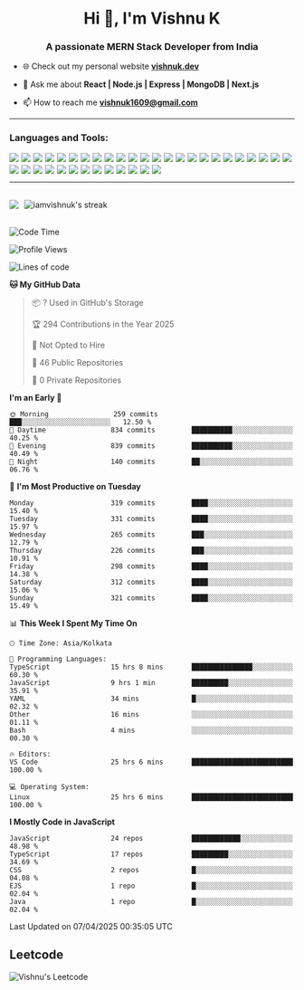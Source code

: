<h1 align="center">Hi 👋, I'm Vishnu K</h1>
<h3 align="center">A passionate MERN Stack Developer from India</h3>

- 🌐 Check out my personal website **[vishnuk.dev](https://www.vishnuk.dev)**  

- 💬 Ask me about **React | Node.js | Express | MongoDB | Next.js**  

- 📫 How to reach me **vishnuk1609@gmail.com**  
<hr />

<h3 align="left">Languages and Tools:</h3>

<p align="left" style="display: flex; flex-wrap: wrap; gap: 5px;">
<img src="https://img.shields.io/badge/Next.js-000000?style=for-the-badge&logo=next.js&logoColor=white" />
<img src="https://img.shields.io/badge/javascript-%23323330.svg?style=for-the-badge&logo=javascript&logoColor=%23F7DF1E" />
<img src="https://img.shields.io/badge/typescript-%23007ACC.svg?style=for-the-badge&logo=typescript&logoColor=white" />
<img src="https://img.shields.io/badge/react-%2320232a.svg?style=for-the-badge&logo=react&logoColor=%2361DAFB" />
<img src="https://img.shields.io/badge/express.js-%23404d59.svg?style=for-the-badge&logo=express&logoColor=%2361DAFB" />
<img src="https://img.shields.io/badge/nestjs-%23E0234E.svg?style=for-the-badge&logo=nestjs&logoColor=white" />
<img src="https://img.shields.io/badge/node.js-6DA55F?style=for-the-badge&logo=node.js&logoColor=white" />
<img src="https://img.shields.io/badge/MongoDB-%234ea94b.svg?style=for-the-badge&logo=mongodb&logoColor=white" />
<img src="https://img.shields.io/badge/LeetCode-000000?style=for-the-badge&logo=LeetCode&logoColor=#d16c06" />
<img src="https://img.shields.io/badge/JWT-black?style=for-the-badge&logo=JSON%20web%20tokens" />
<img src="https://img.shields.io/badge/NPM-%23CB3837.svg?style=for-the-badge&logo=npm&logoColor=white" />
<img src="https://img.shields.io/badge/React_Router-CA4245?style=for-the-badge&logo=react-router&logoColor=white" />
<img src="https://img.shields.io/badge/Firebase-039BE5?style=for-the-badge&logo=Firebase&logoColor=white" />
<img src="https://img.shields.io/badge/nginx-%23009639.svg?style=for-the-badge&logo=nginx&logoColor=white" />
<img src="https://img.shields.io/badge/tailwindcss-%2338B2AC.svg?style=for-the-badge&logo=tailwind-css&logoColor=white" />
<img src="https://img.shields.io/badge/NODEMON-%23323330.svg?style=for-the-badge&logo=nodemon&logoColor=%BBDEAD" />
<img src="https://img.shields.io/badge/Socket.io-black?style=for-the-badge&logo=socket.io&badgeColor=010101" />
<img src="https://img.shields.io/badge/redux-%23593d88.svg?style=for-the-badge&logo=redux&logoColor=white" />
<img src="https://img.shields.io/badge/netlify-%23000000.svg?style=for-the-badge&logo=netlify&logoColor=#00C7B7" />
<img src="https://img.shields.io/badge/Vercel-000000?style=for-the-badge&logo=vercel&logoColor=white" />
<img src="https://img.shields.io/badge/github-%23121011.svg?style=for-the-badge&logo=github&logoColor=white" />
<img src="https://img.shields.io/badge/git-%23F05033.svg?style=for-the-badge&logo=git&logoColor=white" />
<img src="https://img.shields.io/badge/Postman-FF6C37?style=for-the-badge&logo=postman&logoColor=white" />
<img src="https://img.shields.io/badge/html5-%23E34F26.svg?style=for-the-badge&logo=html5&logoColor=white" />
<img src="https://img.shields.io/badge/css3-%231572B6.svg?style=for-the-badge&logo=css3&logoColor=white" />
<img src="https://img.shields.io/badge/Visual%20Studio%20Code-0078d7.svg?style=for-the-badge&logo=visual-studio-code&logoColor=white" />
<img src="https://img.shields.io/badge/bootstrap-%238511FA.svg?style=for-the-badge&logo=bootstrap&logoColor=white" />
<img src="https://img.shields.io/badge/java-%23ED8B00.svg?style=for-the-badge&logo=openjdk&logoColor=white" />
<img src="https://img.shields.io/badge/postgres-%23316192.svg?style=for-the-badge&logo=postgresql&logoColor=white" />
<img src="https://img.shields.io/badge/jquery-%230769AD.svg?style=for-the-badge&logo=jquery&logoColor=white" />
<img src="https://img.shields.io/badge/vite-%23646CFF.svg?style=for-the-badge&logo=vite&logoColor=white" />
<img src="https://img.shields.io/badge/AWS-%23FF9900.svg?style=for-the-badge&logo=amazon-aws&logoColor=white" />
<img src="https://img.shields.io/badge/c-%2300599C.svg?style=for-the-badge&logo=c&logoColor=white" />
<img src="https://img.shields.io/badge/figma-%23F24E1E.svg?style=for-the-badge&logo=figma&logoColor=white" />
<img src="https://img.shields.io/badge/docker-%230081CB.svg?style=for-the-badge&logo=docker&logoColor=white" />
<img src="https://img.shields.io/badge/cloudflare-%23F38020.svg?style=for-the-badge&logo=cloudflare&logoColor=white" />
<img src="https://img.shields.io/badge/pm2-%2300AC47.svg?style=for-the-badge&logo=pm2&logoColor=white" />

</p>

<hr />
<br />

<div style="display: flex; flex-direction: row; gap: 10px;">
  <picture>
    <source
      srcset="https://github-readme-stats.vercel.app/api?username=iamvishnuk&show_icons=true&theme=dark"
      media="(prefers-color-scheme: dark)"
    />
    <source
      srcset="https://github-readme-stats.vercel.app/api?username=iamvishnuk&show_icons=true"
      media="(prefers-color-scheme: light), (prefers-color-scheme: no-preference)"
    />
    <img src="https://github-readme-stats.vercel.app/api?username=iamvishnuk&show_icons=true" />
  </picture>
  <img alt="iamvishnuk's streak" src="https://github-readme-streak-stats-eight.vercel.app/?user=iamvishnuk&theme=dark&hide_border=false&short_numbers=true"/>
</div>
<!-- <img align="left" src="https://github-readme-stats.vercel.app/api?username=iamvishnuk&show_icons=true&locale=en" alt="iamvishnuk" /> -->
<!-- <img src="https://github-readme-stats.vercel.app/api/top-langs/?username=iamvishnuk&layout=compact" /> -->
<br/>

<!--START_SECTION:waka-->
![Code Time](http://img.shields.io/badge/Code%20Time-195%20hrs%2044%20mins-blue)

![Profile Views](http://img.shields.io/badge/Profile%20Views-0-blue)

![Lines of code](https://img.shields.io/badge/From%20Hello%20World%20I%27ve%20Written-3.1%20million%20lines%20of%20code-blue)

**🐱 My GitHub Data** 

> 📦 ? Used in GitHub's Storage 
 > 
> 🏆 294 Contributions in the Year 2025
 > 
> 🚫 Not Opted to Hire
 > 
> 📜 46 Public Repositories 
 > 
> 🔑 0 Private Repositories 
 > 
**I'm an Early 🐤** 

```text
🌞 Morning                259 commits         ███░░░░░░░░░░░░░░░░░░░░░░   12.50 % 
🌆 Daytime                834 commits         ██████████░░░░░░░░░░░░░░░   40.25 % 
🌃 Evening                839 commits         ██████████░░░░░░░░░░░░░░░   40.49 % 
🌙 Night                  140 commits         ██░░░░░░░░░░░░░░░░░░░░░░░   06.76 % 
```
📅 **I'm Most Productive on Tuesday** 

```text
Monday                   319 commits         ████░░░░░░░░░░░░░░░░░░░░░   15.40 % 
Tuesday                  331 commits         ████░░░░░░░░░░░░░░░░░░░░░   15.97 % 
Wednesday                265 commits         ███░░░░░░░░░░░░░░░░░░░░░░   12.79 % 
Thursday                 226 commits         ███░░░░░░░░░░░░░░░░░░░░░░   10.91 % 
Friday                   298 commits         ████░░░░░░░░░░░░░░░░░░░░░   14.38 % 
Saturday                 312 commits         ████░░░░░░░░░░░░░░░░░░░░░   15.06 % 
Sunday                   321 commits         ████░░░░░░░░░░░░░░░░░░░░░   15.49 % 
```


📊 **This Week I Spent My Time On** 

```text
🕑︎ Time Zone: Asia/Kolkata

💬 Programming Languages: 
TypeScript               15 hrs 8 mins       ███████████████░░░░░░░░░░   60.30 % 
JavaScript               9 hrs 1 min         █████████░░░░░░░░░░░░░░░░   35.91 % 
YAML                     34 mins             █░░░░░░░░░░░░░░░░░░░░░░░░   02.32 % 
Other                    16 mins             ░░░░░░░░░░░░░░░░░░░░░░░░░   01.11 % 
Bash                     4 mins              ░░░░░░░░░░░░░░░░░░░░░░░░░   00.30 % 

🔥 Editors: 
VS Code                  25 hrs 6 mins       █████████████████████████   100.00 % 

💻 Operating System: 
Linux                    25 hrs 6 mins       █████████████████████████   100.00 % 
```

**I Mostly Code in JavaScript** 

```text
JavaScript               24 repos            ████████████░░░░░░░░░░░░░   48.98 % 
TypeScript               17 repos            █████████░░░░░░░░░░░░░░░░   34.69 % 
CSS                      2 repos             █░░░░░░░░░░░░░░░░░░░░░░░░   04.08 % 
EJS                      1 repo              █░░░░░░░░░░░░░░░░░░░░░░░░   02.04 % 
Java                     1 repo              █░░░░░░░░░░░░░░░░░░░░░░░░   02.04 % 
```




 Last Updated on 07/04/2025 00:35:05 UTC
<!--END_SECTION:waka-->


## Leetcode
![Vishnu's Leetcode](https://leetcard.jacoblin.cool/vishnukkakkarayil?ext=heatmap)
